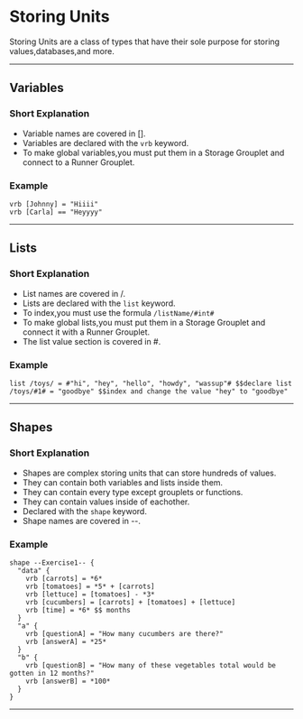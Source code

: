 # Storing Units
Storing Units are a class of types that have their sole purpose for storing values,databases,and more.
***
## Variables
### Short Explanation
  * Variable names are covered in [].
  * Variables are declared with the ``vrb`` keyword.
  * To make global variables,you must put them in a Storage Grouplet and connect to a Runner Grouplet.
### Example
  ```tgt
  vrb [Johnny] = "Hiiii"
  vrb [Carla] == "Heyyyy"
  ```
***
## Lists
### Short Explanation
  * List names are covered in /.
  * Lists are declared with the ``list`` keyword.
  * To index,you must use the formula ``/listName/#int#``
  * To make global lists,you must put them in a Storage Grouplet and connect it with a Runner Grouplet.
  * The list value section is covered in #.
### Example
```tgt
list /toys/ = #"hi", "hey", "hello", "howdy", "wassup"# $$declare list
/toys/#1# = "goodbye" $$index and change the value "hey" to "goodbye"
```
***
## Shapes
### Short Explanation
  * Shapes are complex storing units that can store hundreds of values.
  * They can contain both variables and lists inside them.
  * They can contain every type except grouplets or functions.
  * They can contain values inside of eachother.
  * Declared with the ``shape`` keyword.
  * Shape names are covered in --.
### Example
```tgt
shape --Exercise1-- {
  "data" {
    vrb [carrots] = *6* 
    vrb [tomatoes] = *5* + [carrots] 
    vrb [lettuce] = [tomatoes] - *3* 
    vrb [cucumbers] = [carrots] + [tomatoes] + [lettuce] 
    vrb [time] = *6* $$ months
  }
  "a" {
    vrb [questionA] = "How many cucumbers are there?"
    vrb [answerA] = *25*
  }
  "b" {
    vrb [questionB] = "How many of these vegetables total would be gotten in 12 months?"
    vrb [answerB] = *100*
  }
}
```
***
